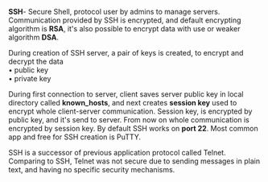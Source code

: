 


  
**SSH**- Secure Shell, protocol user by admins to manage servers. Communication provided by SSH is encrypted, and default encrypting algorithm is **RSA**, it's also possible to encrypt data with use or weaker algorithm **DSA**.   
  
During creation of SSH server, a pair of keys is created, to encrypt and decrypt the data  
• public key  
• private key  
  
  
During first connection to server, client saves server public key in local directory called **known\_hosts**, and next creates **session key** used to encrypt whole client-server communication. Session key, is encrypted by public key, and it's send to server. From now on whole communication is encrypted by session key. By default SSH works on **port 22**. Most common app and free for SSH creation is PuTTY.  
  
SSH is a successor of previous application protocol called Telnet. Comparing to SSH, Telnet was not secure due to sending messages in plain text, and having no specific security mechanisms.  
  
